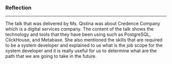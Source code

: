  ### Reflection 

 ___________
The talk that was delivered by Ms. Qistina was about Credence Company which is a digital services company. The content of the talk shows the technology and tools that they have been using such as PostgreSQL, ClickHouse, and Metabase.  She also mentioned the skills that are required to be a system developer and explained to us what is the job scope for the system developer and it is really useful for us to determine what are the path that we are going to take in the future.
